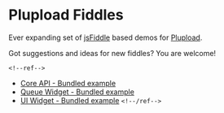 Plupload Fiddles
==============

Ever expanding set of [jsFiddle](http://jsfiddle.net) based demos for [Plupload](http://plupload.com). 

Got suggestions and ideas for new fiddles? You are welcome!

`<!--ref-->`
* [Core API - Bundled example](http://jsfiddle.net/gh/get/jquery/1.9.1/jayarjo/plupload-demos/tree/master/2.x/core/bundled)
* [Queue Widget - Bundled example](http://jsfiddle.net/gh/get/jquery/1.9.1/dependencies/ui/jayarjo/plupload-demos/tree/master/2.x/queue/bundled)
* [UI Widget - Bundled example](http://jsfiddle.net/gh/get/jquery/1.9.1/dependencies/ui/jayarjo/plupload-demos/tree/master/2.x/ui/bundled)
`<!--/ref-->`
